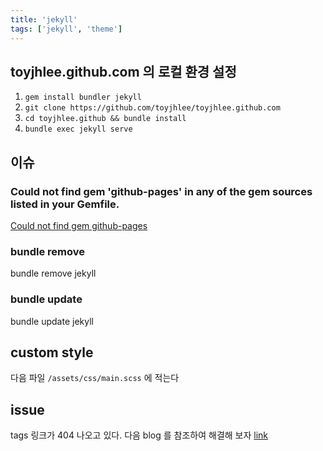 ```yaml
---
title: 'jekyll'
tags: ['jekyll', 'theme']
---
```


## toyjhlee.github.com 의 로컬 환경 설정

1. `gem install bundler jekyll`
2. `git clone https://github.com/toyjhlee/toyjhlee.github.com`
3. `cd toyjhlee.github && bundle install`
4. `bundle exec jekyll serve`

## 이슈

### Could not find gem 'github-pages' in any of the gem sources listed in your Gemfile.

[Could not find gem github-pages](https://github.com/prose/starter/issues/44#issuecomment-562822698)

### bundle remove

bundle remove jekyll

### bundle update

bundle update jekyll

## custom style

다음 파일 `/assets/css/main.scss` 에 적는다

## issue

tags 링크가 404 나오고 있다. 다음 blog 를 참조하여 해결해 보자 [link](https://github.com/house261/house261.github.io)
